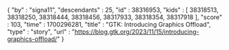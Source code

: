 {
  "by" : "signa11",
  "descendants" : 25,
  "id" : 38316953,
  "kids" : [ 38318513, 38318250, 38318444, 38318456, 38317933, 38318354, 38317918 ],
  "score" : 103,
  "time" : 1700296281,
  "title" : "GTK: Introducing Graphics Offload",
  "type" : "story",
  "url" : "https://blog.gtk.org/2023/11/15/introducing-graphics-offload/"
}
